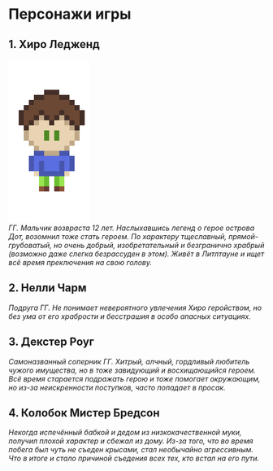 ﻿# Персонажи игры

## 1. Хиро Ледженд
![Главный герой игры](image\hero.png "Hero")  
_ГГ. Мальчик возвраста 12 лет. Наслыхавшись легенд о герое острова Дот, возомнил тоже стать героем. По характеру тщеславный, прямой-грубоватый, но очень добрый, изобретательный и безгранично храбрый (возможно даже слегка безрассуден в этом). Живёт в Литлтауне и ищет всё время преключения на свою голову._  
## 2. Нелли Чарм
_Подруга ГГ. Не понимает невероятного увлечения Хиро геройством, но без ума от его храбрости и бесстрашия в особо апасных ситуациях._  
## 3. Декстер Роуг
_Самоназванный соперник ГГ. Хитрый, алчный, гордливый любитель чужого имущества, но в тоже завидующий и восхищающийся героем. Всё время старается подражать герою и тоже помогает окружающим, но из-за неискренности поступков, часто попадает в просак._  
## 4. Колобок Мистер Бредсон
_Некогда испечённый бабкой и дедом из низкокачественной муки, получил плохой характер и сбежал из дому. Из-за того, что во время побега был чуть не съеден крысами, стал необычайно агрессивным. Что в итоге и стало причиной съедения всех тех, кто встал на его пути._

